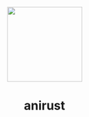 <p align="center"><img src="https://github.com/user-attachments/assets/19c22645-f8ac-4cd2-8700-4ec85c225028" width="175"/></p>

<h1 align="center"> anirust </h1>
